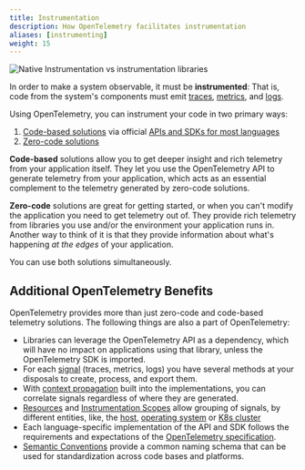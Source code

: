 ```yaml
---
title: Instrumentation
description: How OpenTelemetry facilitates instrumentation
aliases: [instrumenting]
weight: 15
---
```


![ Native Instrumentation vs instrumentation libraries](/libraries-instrumentation.svg)

In order to make a system observable, it must be **instrumented**: That is, code
from the system's components must emit [traces](/docs/concepts/signals/traces/),
[metrics](/docs/concepts/signals/metrics/), and
[logs](/docs/concepts/signals/logs/).

Using OpenTelemetry, you can instrument your code in two primary ways:

1. [Code-based solutions](/docs/concepts/instrumentation/code-based) via
   official [APIs and SDKs for most languages](/docs/languages/)
2. [Zero-code solutions](/docs/concepts/instrumentation/zero-code/)

**Code-based** solutions allow you to get deeper insight and rich telemetry from
your application itself. They let you use the OpenTelemetry API to generate
telemetry from your application, which acts as an essential complement to the
telemetry generated by zero-code solutions.

**Zero-code** solutions are great for getting started, or when you can't modify
the application you need to get telemetry out of. They provide rich telemetry
from libraries you use and/or the environment your application runs in. Another
way to think of it is that they provide information about what's happening _at
the edges_ of your application.

You can use both solutions simultaneously.

## Additional OpenTelemetry Benefits

OpenTelemetry provides more than just zero-code and code-based telemetry
solutions. The following things are also a part of OpenTelemetry:

- Libraries can leverage the OpenTelemetry API as a dependency, which will have
  no impact on applications using that library, unless the OpenTelemetry SDK is
  imported.
- For each [signal](/docs/concepts/signals) (traces, metrics, logs) you have
  several methods at your disposals to create, process, and export them.
- With [context propagation](/docs/concepts/context-propagation) built into the
  implementations, you can correlate signals regardless of where they are
  generated.
- [Resources](/docs/concepts/resources) and
  [Instrumentation Scopes](/docs/concepts/instrumentation-scope) allow grouping
  of signals, by different entities, like, the
  [host](/docs/specs/semconv/resource/host/),
  [operating system](/docs/specs/semconv/resource/os/) or
  [K8s cluster](/docs/specs/semconv/resource/k8s/#cluster)
- Each language-specific implementation of the API and SDK follows the
  requirements and expectations of the
  [OpenTelemetry specification](/docs/specs/otel/).
- [Semantic Conventions](/docs/concepts/semantic-conventions) provide a common
  naming schema that can be used for standardization across code bases and
  platforms.
